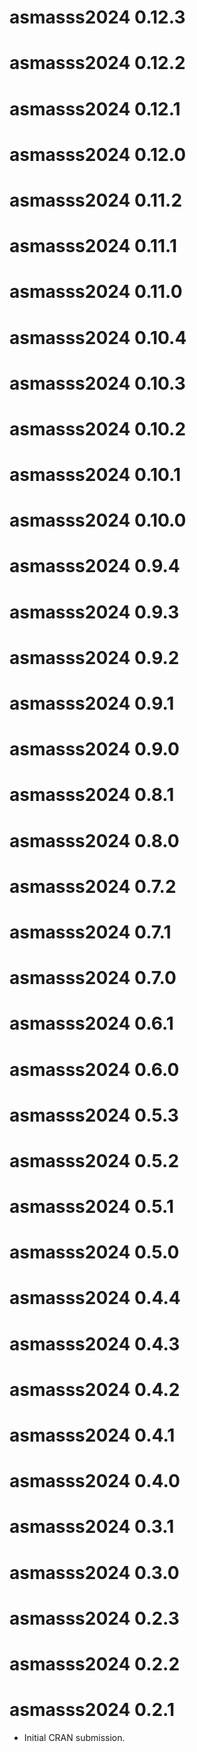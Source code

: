 # asmasss2024 0.12.3

# asmasss2024 0.12.2

# asmasss2024 0.12.1

# asmasss2024 0.12.0

# asmasss2024 0.11.2

# asmasss2024 0.11.1

# asmasss2024 0.11.0

# asmasss2024 0.10.4

# asmasss2024 0.10.3

# asmasss2024 0.10.2

# asmasss2024 0.10.1

# asmasss2024 0.10.0

# asmasss2024 0.9.4


# asmasss2024 0.9.3

# asmasss2024 0.9.2

# asmasss2024 0.9.1

# asmasss2024 0.9.0

# asmasss2024 0.8.1

# asmasss2024 0.8.0

# asmasss2024 0.7.2

# asmasss2024 0.7.1

# asmasss2024 0.7.0

# asmasss2024 0.6.1

# asmasss2024 0.6.0

# asmasss2024 0.5.3

# asmasss2024 0.5.2

# asmasss2024 0.5.1

# asmasss2024 0.5.0

# asmasss2024 0.4.4

# asmasss2024 0.4.3

# asmasss2024 0.4.2

# asmasss2024 0.4.1

# asmasss2024 0.4.0

# asmasss2024 0.3.1

# asmasss2024 0.3.0

# asmasss2024 0.2.3

# asmasss2024 0.2.2

# asmasss2024 0.2.1

* Initial CRAN submission.
